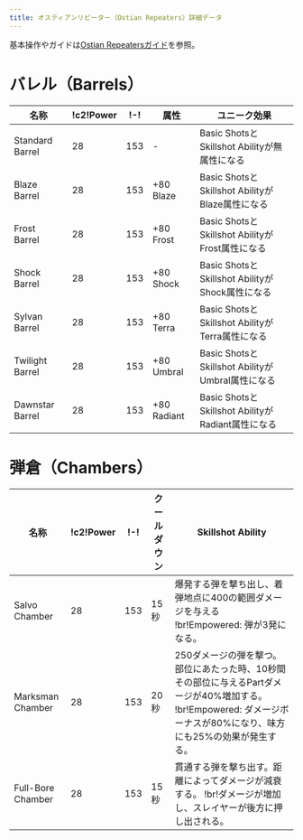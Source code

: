 ```yaml
---
title: オスティアンリピーター（Ostian Repeaters）詳細データ
---
```

基本操作やガイドは[Ostian Repeatersガイド](/basic/ostian-repeaters/)を参照。

# バレル（Barrels）
| 名称 | !c2!Power | !-! | 属性 | ユニーク効果 |
| --- | --- | --- | --- | --- |
| Standard Barrel | 28 | 153 | - | Basic ShotsとSkillshot Abilityが無属性になる |
| Blaze Barrel | 28 | 153 | +80 Blaze | Basic ShotsとSkillshot AbilityがBlaze属性になる |
| Frost Barrel | 28 | 153 | +80 Frost | Basic ShotsとSkillshot AbilityがFrost属性になる |
| Shock Barrel | 28 | 153 | +80 Shock | Basic ShotsとSkillshot AbilityがShock属性になる |
| Sylvan Barrel | 28 | 153 | +80 Terra | Basic ShotsとSkillshot AbilityがTerra属性になる |
| Twilight Barrel | 28 | 153 | +80 Umbral | Basic ShotsとSkillshot AbilityがUmbral属性になる |
| Dawnstar Barrel | 28 | 153 | +80 Radiant | Basic ShotsとSkillshot AbilityがRadiant属性になる |

# 弾倉（Chambers）
| 名称 | !c2!Power | !-! | クールダウン | Skillshot Ability |
| --- | --- | --- | --- | --- |
| Salvo Chamber | 28 | 153 | 15秒 | 爆発する弾を撃ち出し、着弾地点に400の範囲ダメージを与える !br!Empowered: 弾が3発になる。 |
| Marksman Chamber | 28 | 153 | 20秒 | 250ダメージの弾を撃つ。部位にあたった時、10秒間その部位に与えるPartダメージが40%増加する。 !br!Empowered: ダメージボーナスが80%になり、味方にも25%の効果が発生する。 |
| Full-Bore Chamber | 28 | 153 | 15秒 | 貫通する弾を撃ち出す。距離によってダメージが減衰する。 !br!ダメージが増加し、スレイヤーが後方に押し出される。 |

